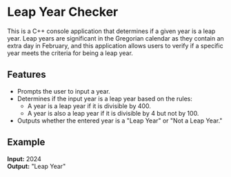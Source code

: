 # Leap Year Checker

This is a C++ console application that determines if a given year is a leap year. Leap years are significant in the Gregorian calendar as they contain an extra day in February, and this application allows users to verify if a specific year meets the criteria for being a leap year.

## Features

- Prompts the user to input a year.
- Determines if the input year is a leap year based on the rules:
  - A year is a leap year if it is divisible by 400.
  - A year is also a leap year if it is divisible by 4 but not by 100.
- Outputs whether the entered year is a "Leap Year" or "Not a Leap Year."

## Example

**Input:** 2024  
**Output:** "Leap Year"
